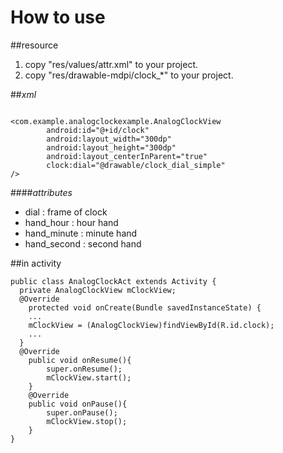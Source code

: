 How to use
==========
##resource<br/>
1. copy "res/values/attr.xml" to your project.<br/>
2. copy "res/drawable-mdpi/clock_*" to your project.<br/>

##*xml*
<pre><code>
&lt;com.example.analogclockexample.AnalogClockView
        android:id="@+id/clock"
        android:layout_width="300dp"
        android:layout_height="300dp"
        android:layout_centerInParent="true"
        clock:dial="@drawable/clock_dial_simple"
/&gt;</code></pre>
####*attributes*<br/>
*	dial        : frame of clock<br/>
*	hand_hour   : hour hand<br/>
*	hand_minute : minute hand<br/>
*	hand_second : second hand<br/>

##in activity
<pre><code>public class AnalogClockAct extends Activity {
  private AnalogClockView mClockView;
  @Override
	protected void onCreate(Bundle savedInstanceState) {
    ...
  	mClockView = (AnalogClockView)findViewById(R.id.clock);
    ...
  }
  @Override
	public void onResume(){
		super.onResume();
		mClockView.start();
	}
	@Override
	public void onPause(){
		super.onPause();
		mClockView.stop();
	}
}</code></pre>
